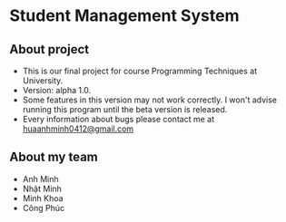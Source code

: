 # Student Management System

## About project
* This is our final project for course Programming Techniques at University.
* Version: alpha 1.0.
* Some features in this version may not work correctly. I won't advise running this program until the beta version is released.
* Every information about bugs please contact me at huaanhminh0412@gmail.com

## About my team
* Anh Minh
* Nhật Minh
* Minh Khoa
* Công Phúc
